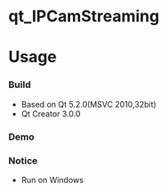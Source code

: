qt_IPCamStreaming
================

 
Usage
================

### Build 
 
- Based on Qt 5.2.0(MSVC 2010,32bit)
- Qt Creator 3.0.0 


### Demo
 
 
### Notice 

- Run on Windows 

 